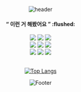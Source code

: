  <div align=center>
  
   ![header](https://capsule-render.vercel.app/api?type=wave&height=400&color=gradient&customColorList=2,12,19,24,30&animation=fadeIn&text=Hakuna%20Matata&fontSize=40&fontAlignY=40)
 
<h4><q> 이런 거 해봤어요 </q> :flushed: </h4>
       <img src="https://img.shields.io/badge/react-FE2E2E?style=for-the-badge&logo=react&logoColor=white"> 
       <img src="https://img.shields.io/badge/TypeScript-FE702E?style=for-the-badge&logo=TypeScript&logoColor=white"/>
       <img src="https://img.shields.io/badge/ReactQuery-FEB22E?style=for-the-badge&logo=ReactQuery&logoColor=black"/>
       <br/>
       <img src="https://img.shields.io/badge/StyledComponents-A8D528?style=for-the-badge&logo=styled-components&logoColor=black"/>
       <img src="https://img.shields.io/badge/REACT NATIVE-4DD528?style=for-the-badge&logo=react&logoColor=white"> 
       <img src="https://img.shields.io/badge/Flutter-28D57F?style=for-the-badge&logo=Flutter&logoColor=white"/>
       <br/>
       <img src="https://img.shields.io/badge/NestJs-28D5D5?style=for-the-badge&logo=NestJs&logoColor=white"/>
       <img src="https://img.shields.io/badge/Node.js-28A3D5?style=for-the-badge&logo=Node.js&logoColor=white"/>
       <img src="https://img.shields.io/badge/MicrosoftSQLServer-286FD5?style=for-the-badge&logo=MicrosoftSQLServer&logoColor=white"/> 
        <br/>      
          <br/>
       
[![Top Langs](https://github-readme-stats.vercel.app/api/top-langs/?username=MISEONGKIM&layout=compact&theme=radical&hide_border=true)](https://github.com/MISEONGKIM/github-readme-stats)


  
  ![Footer](https://capsule-render.vercel.app/api?type=wave&color=gradient&customColorList=2,12,19,24,30&height=300&section=footer)
</div>
